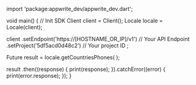 import 'package:appwrite_dev/appwrite_dev.dart';

void main() { // Init SDK
  Client client = Client();
  Locale locale = Locale(client);

  client
    .setEndpoint('https://[HOSTNAME_OR_IP]/v1') // Your API Endpoint
    .setProject('5df5acd0d48c2') // Your project ID
  ;

  Future result = locale.getCountriesPhones(  );

  result
    .then((response) {
      print(response);
    }).catchError((error) {
      print(error.response);
  });
}